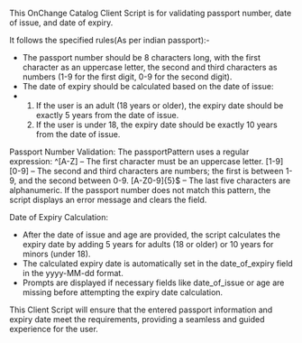 This OnChange Catalog Client Script is for validating passport number, date of issue, and date of expiry. 

It follows the specified rules(As per indian passport):- 
- The passport number should be 8 characters long, with the first character as an uppercase letter, the second and third characters as numbers (1-9 for the first digit, 0-9 for the second digit).
- The date of expiry should be calculated based on the date of issue:
- 1. If the user is an adult (18 years or older), the expiry date should be exactly 5 years from the date of issue.
  2. If the user is under 18, the expiry date should be exactly 10 years from the date of issue.
        
Passport Number Validation:
The passportPattern uses a regular expression:
^[A-Z] – The first character must be an uppercase letter.
[1-9][0-9] – The second and third characters are numbers; the first is between 1-9, and the second between 0-9.
[A-Z0-9]{5}$ – The last five characters are alphanumeric.
If the passport number does not match this pattern, the script displays an error message and clears the field.

Date of Expiry Calculation:
- After the date of issue and age are provided, the script calculates the expiry date by adding 5 years for adults (18 or older) or 10 years for minors (under 18).
- The calculated expiry date is automatically set in the date_of_expiry field in the yyyy-MM-dd format.
- Prompts are displayed if necessary fields like date_of_issue or age are missing before attempting the expiry date calculation.

This Client Script will ensure that the entered passport information and expiry date meet the requirements, providing a seamless and guided experience for the user.
